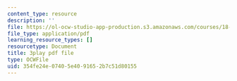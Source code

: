 ```yaml
---
content_type: resource
description: ''
file: https://ol-ocw-studio-app-production.s3.amazonaws.com/courses/18-01sc-single-variable-calculus-fall-2010/354fe24e07405e4091652b7c51d80155_ShGBRUx2ub8.pdf
file_type: application/pdf
learning_resource_types: []
resourcetype: Document
title: 3play pdf file
type: OCWFile
uid: 354fe24e-0740-5e40-9165-2b7c51d80155
---
```

